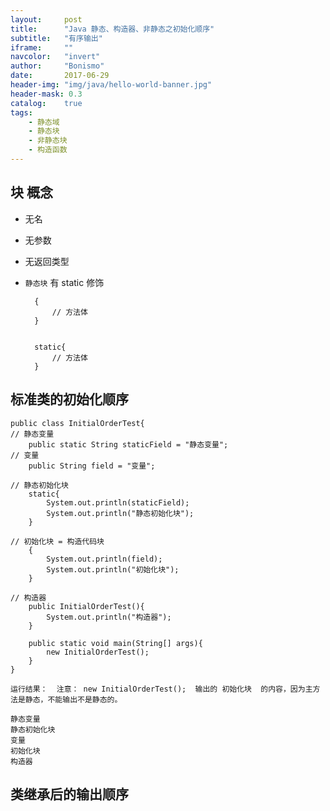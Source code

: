 ```yaml
---
layout:     post
title:      "Java 静态、构造器、非静态之初始化顺序"
subtitle:   "有序输出"
iframe:     ""
navcolor:   "invert"
author:     "Bonismo"
date:       2017-06-29
header-img: "img/java/hello-world-banner.jpg"
header-mask: 0.3
catalog:    true
tags:
    - 静态域
    - 静态块
    - 非静态块
    - 构造函数
---
```


## 块 概念

- 无名

- 无参数

- 无返回类型

- `静态块` 有 static 修饰

        {
            // 方法体
        }


        static{
            // 方法体
        }


## 标准类的初始化顺序

    public class InitialOrderTest{
    // 静态变量
        public static String staticField = "静态变量";
    // 变量
        public String field = "变量";

    // 静态初始化块
        static{
            System.out.println(staticField);
            System.out.println("静态初始化块");
        }

    // 初始化块 = 构造代码块
        {
            System.out.println(field);
            System.out.println("初始化块");
        }

    // 构造器
        public InitialOrderTest(){
            System.out.println("构造器");
        }

        public static void main(String[] args){
            new InitialOrderTest();
        }
    }

    运行结果：  注意： new InitialOrderTest();  输出的 初始化块  的内容，因为主方法是静态，不能输出不是静态的。

    静态变量
    静态初始化块
    变量
    初始化块
    构造器

## 类继承后的输出顺序



